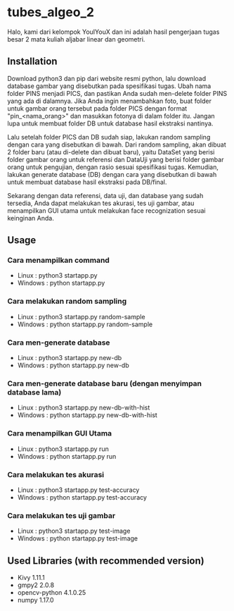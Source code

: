 # tubes_algeo_2
Halo, kami dari kelompok YouIYouX dan ini adalah hasil pengerjaan tugas besar 2 mata kuliah aljabar linear dan geometri.

## Installation
Download python3 dan pip dari website resmi python, lalu download database gambar yang disebutkan pada spesifikasi tugas. Ubah nama folder PINS menjadi PICS, dan pastikan Anda sudah men-delete folder PINS yang ada di dalamnya. Jika Anda ingin menambahkan foto, buat folder untuk gambar orang tersebut pada folder PICS dengan format "pin_<nama_orang>" dan masukkan fotonya di dalam folder itu. Jangan lupa untuk membuat folder DB untuk database hasil ekstraksi nantinya.

Lalu setelah folder PICS dan DB sudah siap, lakukan random sampling dengan cara yang disebutkan di bawah. Dari random sampling, akan dibuat 2 folder baru (atau di-delete dan dibuat baru), yaitu DataSet yang berisi folder gambar orang untuk referensi dan DataUji yang berisi folder gambar orang untuk pengujian, dengan rasio sesuai spesifikasi tugas. Kemudian, lakukan generate database (DB) dengan cara yang disebutkan di bawah untuk membuat database hasil ekstraksi pada DB/final.

Sekarang dengan data referensi, data uji, dan database yang sudah tersedia, Anda dapat melakukan tes akurasi, tes uji gambar, atau menampilkan GUI utama untuk melakukan face recognization sesuai keinginan Anda.

## Usage
### Cara menampilkan command
- Linux		:	python3 startapp.py
- Windows	:	python startapp.py

### Cara melakukan random sampling
- Linux		:	python3 startapp.py random-sample
- Windows	:	python startapp.py random-sample

### Cara men-generate database
- Linux		:	python3 startapp.py new-db
- Windows	:	python startapp.py new-db

### Cara men-generate database baru (dengan menyimpan database lama)
- Linux		:	python3 startapp.py new-db-with-hist
- Windows	:	python startapp.py new-db-with-hist

### Cara menampilkan GUI Utama
- Linux		:	python3 startapp.py run
- Windows	:	python startapp.py run

### Cara melakukan tes akurasi
- Linux		:	python3 startapp.py test-accuracy
- Windows	:	python startapp.py test-accuracy

### Cara melakukan tes uji gambar
- Linux		:	python3 startapp.py test-image
- Windows	:	python startapp.py test-image

## Used Libraries (with recommended version)
- Kivy 1.11.1
- gmpy2 2.0.8
- opencv-python 4.1.0.25
- numpy 1.17.0 